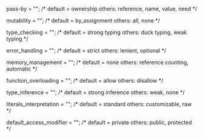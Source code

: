 pass-by = "";  /* default = ownership
                others: reference, name, value, need
              */

mutability = "";  /* default = by_assignment
                    others: all, none
                  */

type_checking = "";  /* default = strong typing
                       others: duck typing, weak typing
                     */

error_handling = "";  /* default = strict
                        others: lenient, optional
                      */

memory_management = "";  /* default = none
                           others: reference counting, automatic
                         */

function_overloading = "";  /* default = allow
                              others: disallow
                            */
                            
type_inference = "";  /* default = strong inference
                        others: weak, none
                      */

literals_interpretation = "";  /* default = standard
                                 others: customizable, raw
                               */

default_access_modifier = "";  /* default = private
                                 others: public, protected
                               */